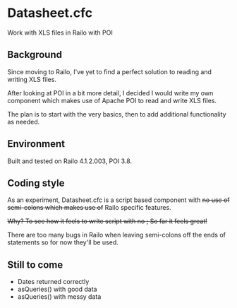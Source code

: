 Datasheet.cfc
=============

Work with XLS files in Railo with POI

Background
----------

Since moving to Railo, I've yet to find a perfect solution to reading and writing XLS files.

After looking at POI in a bit more detail, I decided I would write my own component which makes use of Apache POI to read and write XLS files.

The plan is to start with the very basics, then to add additional functionality as needed.

Environment
-----------

Built and tested on Railo 4.1.2.003, POI 3.8.

Coding style
------------

As an experiment, Datasheet.cfc is a script based component with ~~no use of semi-colons which makes use of~~ Railo specific features.

~~Why? To see how it feels to write script with no ; So far it feels great!~~

There are too many bugs in Railo when leaving semi-colons off the ends of statements so for now they'll be used.

Still to come
-------------

- Dates returned correctly
- asQueries() with good data
- asQueries() with messy data